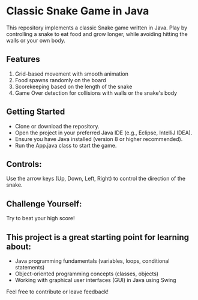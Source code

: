 # Classic Snake Game in Java
This repository implements a classic Snake game written in Java. Play by controlling a snake to eat food and grow longer, while avoiding hitting the walls or your own body.

## Features

1. Grid-based movement with smooth animation
2. Food spawns randomly on the board
3. Scorekeeping based on the length of the snake
4. Game Over detection for collisions with walls or the snake's body


## Getting Started

- Clone or download the repository.
- Open the project in your preferred Java IDE (e.g., Eclipse, IntelliJ IDEA).
- Ensure you have Java installed (version 8 or higher recommended).
- Run the App.java class to start the game.

## Controls:
  Use the arrow keys (Up, Down, Left, Right) to control the direction of the snake.

## Challenge Yourself:
Try to beat your high score!

## This project is a great starting point for learning about:
  - Java programming fundamentals (variables, loops, conditional statements)
  - Object-oriented programming concepts (classes, objects)
  - Working with graphical user interfaces (GUI) in Java using Swing


Feel free to contribute or leave feedback!

